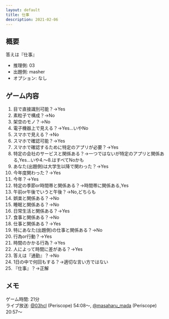 ```yaml
---
layout: default
title: 仕事
description: 2021-02-06
---
```


## 概要

答えは『仕事』

- 推理側: 03
- 出題側: masher
- オプション: なし

## ゲーム内容

1. 目で直接識別可能？→Yes
2. 素粒子で構成？→No
3. 架空のモノ？→No
4. 電子機器上で見える？→Yes…いやNo
5. スマホで見える？→No
6. スマホで確認可能？→Yes
7. スマホで確認するために特定のアプリが必要？→Yes
8. 特定の会社のサービスと関係ある？→一つではないが特定のアプリと関係ある,Yes…いや4.～8.はすべてNoかも
9. あなた(出題側)は大学生以降で関わった？→Yes
10. 今年度関わった？→Yes
11. 今年？→Yes
12. 特定の季節or時間帯と関係ある？→時間帯に関係ある,Yes
13. 午前or午後でいうと午後？→No,どちらも
14. 娯楽と関係ある？→No
15. 睡眠と関係ある？→No
16. 日常生活と関係ある？→Yes
17. 食事と関係ある？→No
18. 仕事と関係ある？→Yes
19. 特にあなた(出題側)の仕事と関係ある？→No
20. 行為or行動？→Yes
21. 時間のかかる行為？→Yes
22. 人によって時間に差がある？→Yes
23. 答えは『通勤』？→No
24. 1日の中で何回もする？→適切な言い方ではない
25. 『仕事』？→正解

## メモ

ゲーム時間: 21分  
ライブ放送: [@03hcl](https://www.periscope.tv/03hcl/1dRJZNRMWzgJB?t=54m8s) (Periscope) 54:08～, [@masaharu_mada](https://www.pscp.tv/masaharu_mada/1YqxoyVAnNkGv?t=20m57s) (Periscope) 20:57～
